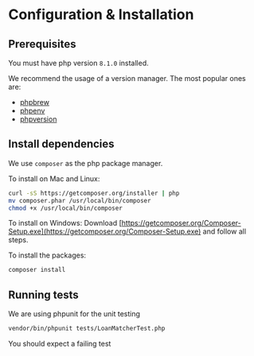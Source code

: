 # Configuration & Installation

## Prerequisites
You must have php version `8.1.0` installed.

We recommend the usage of a version manager. The most popular ones are:
- [phpbrew](https://github.com/phpbrew/phpbrew) 
- [phpenv](https://github.com/CHH/phpenv)
- [phpversion](https://github.com/wilmoore/php-version)

## Install dependencies

We use `composer` as the php package manager.

To install on Mac and Linux:
```sh
curl -sS https://getcomposer.org/installer | php
mv composer.phar /usr/local/bin/composer
chmod +x /usr/local/bin/composer
```

To install on Windows:
Download [https://getcomposer.org/Composer-Setup.exe](https://getcomposer.org/Composer-Setup.exe) and follow all steps.


To install the packages:

```sh
composer install
```

## Running tests

We are using phpunit for the unit testing

```sh
vendor/bin/phpunit tests/LoanMatcherTest.php
```

You should expect a failing test
